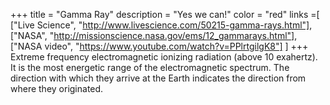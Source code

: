 +++
title = "Gamma Ray"
description = "Yes we can!"
color = "red"
links =[
  ["Live Science", "http://www.livescience.com/50215-gamma-rays.html"],
  ["NASA", "http://missionscience.nasa.gov/ems/12_gammarays.html"],
  ["NASA video", "https://www.youtube.com/watch?v=PPlrtgilgK8"]
]
+++
Extreme frequency electromagnetic ionizing radiation (above 10 exahertz). It is the most energetic range of the electromagnetic spectrum. The direction with which they arrive at the Earth indicates the direction from where they originated.
